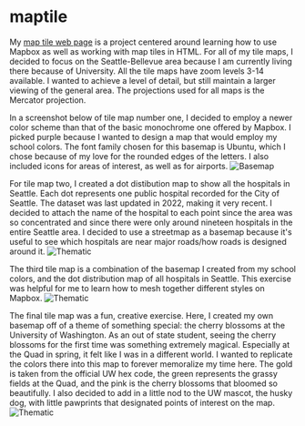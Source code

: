 # maptile
My [map tile web page](https://lil-ds.github.io/maptile/) is a project centered around learning how to use Mapbox as well as working with map tiles in HTML. For all of my tile maps, I decided to focus on the Seattle-Bellevue area because I am currently living there because of University. All the tile maps have zoom levels 3-14 available. I wanted to achieve a level of detail, but still maintain a larger viewing of the general area. The projections used for all maps is the Mercator projection. 

In a screenshot below of tile map number one, I decided to employ a newer color scheme than that of the basic monochrome one offered by Mapbox. I picked purple because I wanted to design a map that would employ my school colors. The font family chosen for this basemap is Ubuntu, which I chose because of my love for the rounded edges of the letters. I also included icons for areas of interest, as well as for airports. 
![Basemap](https://cdn.discordapp.com/attachments/835745930665525258/1075910816907411526/image.png "Basemap of Seattle")


For tile map two, I created a dot distibution map to show all the hospitals in Seattle. Each dot represents one public hospital recorded for the City of Seattle. The dataset was last updated in 2022, making it very recent. I decided to attach the name of the hospital to each point since the area was so concentrated and since there were only around nineteen hospitals in the entire Seattle area. I decided to use a streetmap as a basemap because it's useful to see which hospitals are near major roads/how roads is designed around it. 
![Thematic](https://cdn.discordapp.com/attachments/835745930665525258/1075910876395221052/image.png "Dot Distribution of Hospitals in Seattle")


The third tile map is a combination of the basemap I created from my school colors, and the dot distribution map of all hospitals in Seattle. This exercise was helpful for me to learn how to mesh together different styles on Mapbox. 
![Thematic](https://cdn.discordapp.com/attachments/835745930665525258/1075910945798365264/image.png "Dot Distribution of Hospitals in Seattle")


The final tile map was a fun, creative exercise. Here, I created my own basemap off of a theme of something special: the cherry blossoms at the University of Washington. As an out of state student, seeing the cherry blossoms for the first time was something extremely magical. Especially at the Quad in spring, it felt like I was in a different world. I wanted to replicate the colors there into this map to forever memoralize my time here. The gold is taken from the official UW hex code, the green represents the grassy fields at the Quad, and the pink is the cherry blossoms that bloomed so beautifully. I also decided to add in a little nod to the UW mascot, the husky dog, with little pawprints that designated points of interest on the map.
![Thematic](https://cdn.discordapp.com/attachments/835745930665525258/1075911006900985956/image.png "Dot Distribution of Hospitals in Seattle")